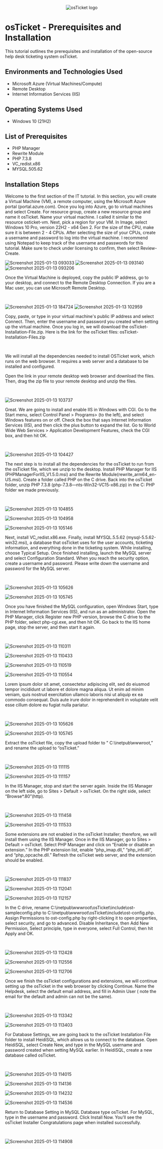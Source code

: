 <p align="center">
<img src="https://i.imgur.com/Clzj7Xs.png" alt="osTicket logo"/>
</p>

<h1>osTicket - Prerequisites and Installation</h1>
This tutorial outlines the prerequisites and installation of the open-source help desk ticketing system osTicket.<br />

<h2>Environments and Technologies Used</h2>

- Microsoft Azure (Virtual Machines/Compute)
- Remote Desktop
- Internet Information Services (IIS)

<h2>Operating Systems Used </h2>

- Windows 10</b> (21H2)

<h2>List of Prerequisites</h2>

- PHP Manager
- Rewrite Module
- PHP 7.3.8
- VC_redist.x86
- MYSQL.505.62

<h2>Installation Steps</h2>

<p>
Welcome to the first section of the IT tutorial. In this section, you will create a Virtual Machine (VM), a remote computer, using the Microsoft Azure portal (portal.azure.com). Once you log into Azure, go to virtual machines and select Create. For resource group, create a new resource group and name it osTicket. Name your virtual machine. I called it similar to the resource osticket-vm. Next, pick a region for your VM. In Image, select  Windows 10 Pro, version 22H2 - x64 Gen 2. For the size of the CPU, make sure it is between 2 - 4 CPUs.  After selecting the size of your CPUs, create a username and password to log into the virtual machine. I recommend using Notepad to keep track of the username and passwords for this tutorial. Make sure to check under licensing to confirm, then select Review-Create.
</p>

![Screenshot 2025-01-13 093033](https://github.com/user-attachments/assets/69f98f2c-134f-4bf0-ab27-214f552dce5b)
![Screenshot 2025-01-13 093140](https://github.com/user-attachments/assets/7ce3848c-c459-4b4b-a106-4c30b1cbeaeb)
![Screenshot 2025-01-13 093206](https://github.com/user-attachments/assets/73c9a7bc-a54d-41d0-91cb-88ace9d2608a)

<p>
Once the Virtual Machine is deployed, copy the public IP address, go to your desktop, and connect to the Remote Desktop Connection. If you are a Mac user, you can use Microsoft Remote Desktop.
</p>
<br />

<p>

![Screenshot 2025-01-13 184724](https://github.com/user-attachments/assets/8c5d1eba-d724-42bd-8361-883e9b0feca5)
![Screenshot 2025-01-13 102959](https://github.com/user-attachments/assets/e1b546aa-2695-4e6c-b0ca-b530bc0c1671)

</p>
<p>
Copy, paste, or type in your virtual machine's public IP address and select Connect. Then, enter the username and password you created when setting up the virtual machine. Once you log in, we will download the osTicket-Installation-File.zip. Here is the link for the osTicket files: osTicket-Installation-Files.zip
</p>
<br />
<p>
We will install all the dependencies needed to install OSTicket work, which runs on the web browser. It requires a web server and a database to be installed and configured.

Open the link in your remote desktop web browser and download the files. Then, drag the zip file to your remote desktop and unzip the files. 
</p>
<br />

<p>
  
![Screenshot 2025-01-13 103737](https://github.com/user-attachments/assets/7a9e859c-ee23-41fd-ac26-da64de9d56f1)

</p>
<p>
Great. We are going to install and enable IIS in Windows with CGI. Go to the Start menu, select Control Panel > Programs>  (to the left), and select Windows features on or off. Check the box that says Internet Information Services (IIS), and then click the plus button to expand the list. Go to World Wide Web Services  > Application Development Features, check the CGI box, and then hit OK.
</p>
<br />

<p>
  
![Screenshot 2025-01-13 104427](https://github.com/user-attachments/assets/a9e7c2f8-7908-46c9-9e0c-7cf9f842b35e)

</p>

<p>
The next step is to install all the dependencies for the osTicket to run from the osTicket file, which we unzip to the desktop. Install PHP Manager for IIS (PHPManagerForIIS_V1.5.0.msi) and the Rewrite Module(rewrite_arm64_en-US.msi). Create a folder called PHP on the C drive. Back into the osTicket folder, unzip PHP 7.3.8 (php-7.3.8—nts-Win32-VC15-x86.zip) in the C: PHP folder we made previously.
</p>
<br />

<p>
  
![Screenshot 2025-01-13 104855](https://github.com/user-attachments/assets/6221cfeb-3558-4952-bca8-7badb0a61e54)

![Screenshot 2025-01-13 104958](https://github.com/user-attachments/assets/b2304ca7-f157-4e8e-8516-7182f021fb8e)

![Screenshot 2025-01-13 105146](https://github.com/user-attachments/assets/c17c468a-f252-4fef-86d8-19c345aa6381)



</p>
<p>
 Next, install VC_redist.x86.exe. Finally, install MYSQL.5.5.62 (mysql-5.5.62-win32.msi), a database that osTicket uses for the user accounts, ticketing information, and everything done in the ticketing system. While installing, choose Typical Setup. Once finished installing, launch the MySQL server and select Configuration Standard. When you reach the security option, create a username and password. Please write down the username and password for the MySQL server.
</p>
<br />

<p>
  
![Screenshot 2025-01-13 105626](https://github.com/user-attachments/assets/f90a8658-7010-483b-84b0-8c9af00a30cb)

![Screenshot 2025-01-13 105745](https://github.com/user-attachments/assets/60d8728c-7865-43e3-b855-d5648ab3b7e1)

</p>
<p>
Once you have finished the MySQL configuration, open Windows Start, type in Internet Information Services (IIS), and run as an administrator. Open the PHP Manager, click Register new PHP version, browse the C drive to the PHP folder, select php-cgi.exe, and then hit OK. Go back to the IIS home page, stop the server, and then start it again.
</p>
<br />
<p>
  
![Screenshot 2025-01-13 110311](https://github.com/user-attachments/assets/8421b81c-606e-4023-969e-e8fd458a9b93)

![Screenshot 2025-01-13 110433](https://github.com/user-attachments/assets/ab6c78fe-7bfa-4ff9-b235-da2a8ba9c5bd)

![Screenshot 2025-01-13 110519](https://github.com/user-attachments/assets/6fee048b-9bd2-4f03-9a51-c0d7c7f58c15)

![Screenshot 2025-01-13 110554](https://github.com/user-attachments/assets/202db69e-2e49-4644-98ff-12e2eaf5cd01)

</p>
<p>
Lorem ipsum dolor sit amet, consectetur adipiscing elit, sed do eiusmod tempor incididunt ut labore et dolore magna aliqua. Ut enim ad minim veniam, quis nostrud exercitation ullamco laboris nisi ut aliquip ex ea commodo consequat. Duis aute irure dolor in reprehenderit in voluptate velit esse cillum dolore eu fugiat nulla pariatur.
</p>
<br />

<p>
  
![Screenshot 2025-01-13 105626](https://github.com/user-attachments/assets/f90a8658-7010-483b-84b0-8c9af00a30cb)

![Screenshot 2025-01-13 105745](https://github.com/user-attachments/assets/60d8728c-7865-43e3-b855-d5648ab3b7e1)

</p>
<p>
Extract the osTicket file, copy the upload folder to " C:\inetpub\wwwroot,” and rename the upload to “osTicket.”
</p>
<br />

<p>
  
![Screenshot 2025-01-13 111115](https://github.com/user-attachments/assets/4c49f30e-f456-47dd-abde-c20747e3a96e)

![Screenshot 2025-01-13 111157](https://github.com/user-attachments/assets/7e4c110b-4c21-4c87-8738-8cdc9efbd2de)

</p>
<p>
In the IIS Manager, stop and start the server again. Inside the IIS Manager on the left side, go to Sites > Default > osTicket.  On the right side, select “Browse*.80”(http).
</p>
<br />

<p>

![Screenshot 2025-01-13 111458](https://github.com/user-attachments/assets/0c21d6c0-fb9d-48ac-bcc9-090c03d421a3)

![Screenshot 2025-01-13 111533](https://github.com/user-attachments/assets/18e280af-ab45-406b-9e5e-0df3b643ee8a)

</p>
<p>
Some extensions are not enabled in the osTicket Installer; therefore, we will install them using the IIS Manager. Once in the IIS Manager, go to Sites > Default > osTicket. Select PHP Manager and click on “Enable or disable an extension.” In the PHP extension list, enable “php_imap.dll,” “php_intl.dll”, and “php_opcache.dll.” Refresh the osTicket web server, and the extension should be enabled.
</p>
<br />

<p>

![Screenshot 2025-01-13 111837](https://github.com/user-attachments/assets/34976d71-f928-43d3-bdf5-ac0ad9696575)

![Screenshot 2025-01-13 112041](https://github.com/user-attachments/assets/309891e3-33ab-4f17-89bc-d2170fc6fb5c)

![Screenshot 2025-01-13 112157](https://github.com/user-attachments/assets/1ae09df3-52e2-4a27-9cdf-ed7086971166)
  
</p>
<p>
In the C drive, rename C:\inetpub\wwwroot\osTicket\include\ost-sampleconfig.php to
C:\inetpub\wwwroot\osTicket\include\ost-config.php. Assign Permissions to ost-config.php by right-clicking it to open properties, select security, and go to advanced. Disable Inheritance, then Add New Permission, Select principle, type in everyone, select Full Control, then hit Apply and OK.
  
</p>
<br />

<p>

![Screenshot 2025-01-13 112428](https://github.com/user-attachments/assets/03b077e2-1bd9-4fbe-9186-341ce8021b1a)

![Screenshot 2025-01-13 112556](https://github.com/user-attachments/assets/4938721b-d2c1-4e31-bd8f-e27636d3aa22)

![Screenshot 2025-01-13 112706](https://github.com/user-attachments/assets/0d54486e-ac7a-417f-ab71-f2fe46ba0026)
 
</p>
<p>
  
Once we finish the osTicket configurations and extensions, we will continue setting up the osTicket in the web browser by clicking Continue. Name the Helpdesk, select the default email address, and fill in Admin User ( note the email for the default and admin can not be the same).

</p>
<br />

<p>

![Screenshot 2025-01-13 113342](https://github.com/user-attachments/assets/c8e4fba8-7df7-4dfe-9cf0-89e580194c68)

![Screenshot 2025-01-13 113403](https://github.com/user-attachments/assets/2dbb896e-3c1a-4bf6-a033-1b2724b719d6)
  
</p>
<p>
For Database Settings, we are going back to the osTicket Installation File folder to install HeidiSQL, which allows us to connect to the database. Open HeidiSQL, select Create New, and type in the MySQL username and password created when setting MySQL earlier. In HeidiSQL, create a new database called osTicket. 
</p>
<br />

<p>

![Screenshot 2025-01-13 114015](https://github.com/user-attachments/assets/4208f991-862e-4816-99b3-26bb306390a5)

![Screenshot 2025-01-13 114136](https://github.com/user-attachments/assets/ac59674d-4f1b-4a9b-87fc-433ed4477c4d)

![Screenshot 2025-01-13 114232](https://github.com/user-attachments/assets/c8d4eaeb-a594-4a2d-96a0-a48b3ec27c82)

![Screenshot 2025-01-13 114536](https://github.com/user-attachments/assets/ad147822-9d3d-4af3-8543-fb67f205c4ce)
  
</p>

<p>
Return to Database Setting in MySQL Database type osTicket. For MySQL, type in the username and password. Click Install Now.  You’ll see the osTicket Installer Congratulations page when installed successfully. 
</p>
<br />

<p>

![Screenshot 2025-01-13 114908](https://github.com/user-attachments/assets/26076003-f142-4734-84bc-1b0f01e76b28)

  
</p>
<p>
  
</p>
<br />

